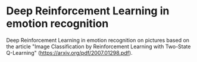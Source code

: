 # Deep Reinforcement Learning in emotion recognition
Deep Reinforcement Learning in emotion recognition on pictures based on the article "Image Classification by Reinforcement Learning with Two-State Q-Learning" (https://arxiv.org/pdf/2007.01298.pdf).



